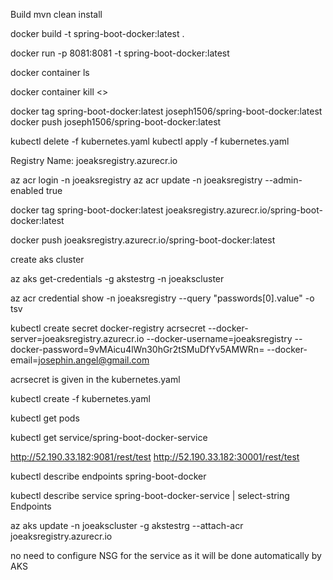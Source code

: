 Build
mvn clean install

docker build -t spring-boot-docker:latest .

docker run -p 8081:8081 -t spring-boot-docker:latest

docker container ls

docker container kill <<containerId>>

docker tag spring-boot-docker:latest joseph1506/spring-boot-docker:latest
docker push joseph1506/spring-boot-docker:latest

kubectl delete -f kubernetes.yaml
kubectl apply -f kubernetes.yaml



Registry Name: joeaksregistry.azurecr.io


az acr login -n joeaksregistry
az acr update -n joeaksregistry --admin-enabled true

docker tag spring-boot-docker:latest joeaksregistry.azurecr.io/spring-boot-docker:latest

docker push joeaksregistry.azurecr.io/spring-boot-docker:latest


create aks cluster

az aks get-credentials -g akstestrg -n joeakscluster

az acr credential show -n joeaksregistry --query "passwords[0].value" -o tsv

kubectl create secret docker-registry acrsecret --docker-server=joeaksregistry.azurecr.io --docker-username=joeaksregistry --docker-password=9vMAicu4lWn30hGr2tSMuDfYv5AMWRn= --docker-email=josephin.angel@gmail.com

acrsecret is given in the kubernetes.yaml


kubectl create -f kubernetes.yaml


kubectl get pods

kubectl get service/spring-boot-docker-service


http://52.190.33.182:9081/rest/test
http://52.190.33.182:30001/rest/test

kubectl describe endpoints spring-boot-docker

kubectl describe service spring-boot-docker-service | select-string Endpoints

az aks update -n joeakscluster -g akstestrg --attach-acr joeaksregistry.azurecr.io


no need to configure NSG for the service as it will be done automatically by AKS